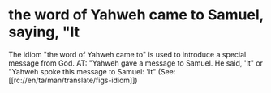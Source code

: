 # the word of Yahweh came to Samuel, saying, "It

The idiom "the word of Yahweh came to" is used to introduce a special message from God. AT: "Yahweh gave a message to Samuel. He said, 'It" or "Yahweh spoke this message to Samuel: 'It" (See: [[rc://en/ta/man/translate/figs-idiom]])

